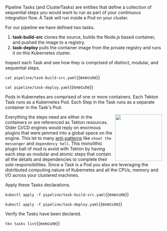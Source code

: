 
Pipeline Tasks (and ClusterTasks) are entities that define a collection of sequential steps you would want to run as part of your continuous integration flow. A Task will run inside a Pod on your cluster.

For our pipeline we have defined two tasks.

1. **task-build-src** clones the source, builds the Node.js based container, and pushed the image to a registry.
2. **task-deploy** pulls the container image from the private registry and runs it on this Kubernetes cluster.

Inspect each Task and see how they is comprised of distinct, modular, and sequential steps.

`cat pipeline/task-build-src.yaml`{{execute}}

`cat pipeline/task-deploy.yaml`{{execute}}

Pods in Kubernetes are comprised of one or more containers. Each Tekton Task runs as a Kubernetes Pod. Each Step in the Task runs as a separate container in the Task's Pod.

<img align="right" src="/javajon/courses/kubernetes-pipelines/tekton/assets/mess.png" width="150">

Everything the steps need are either in the containers or are referenced as Tekton resources. Older CI/CD engines would reply on enormous plugins that were jammed into a global space on the engine. This let to many [anti-patterns](https://en.wikipedia.org/wiki/Anti-pattern) like `shoot the messenger` and `dependency hell`. This monolithic plugin ball of mud is avoid with Tekton by having each step as modular and atomic steps that contain all the details and dependencies to complete their sole responsibilities. Since a Task is a Pod you also are leveraging the distributed computing nature of Kubernetes and all the CPUs, memory and I/O across your clustered machines.

Apply these Tasks declarations.

`kubectl apply -f pipeline/task-build-src.yaml`{{execute}}

`kubectl apply -f pipeline/task-deploy.yaml`{{execute}}

Verify the Tasks have been declared.

`tkn tasks list`{{execute}}